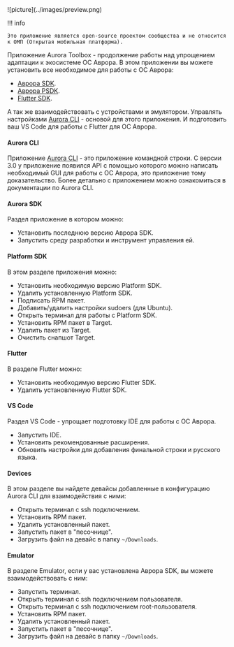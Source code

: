 <picture>
    ![picture](../images/preview.png)
</picture>

!!! info

    Это приложение является open-source проектом сообщества и не относится к ОМП (Открытая мобильная платформа).

Приложение Aurora Toolbox - продолжение работы над упрощением адаптации к экосистеме ОС Аврора.
В этом приложении вы можете установить все необходимое для работы с ОС Аврора:

- [Аврора SDK](https://developer.auroraos.ru/doc/sdk/app_development/setup).
- [Аврора PSDK](https://developer.auroraos.ru/doc/sdk/psdk/setup).
- [Flutter SDK](https://omprussia.gitlab.io/flutter/flutter/).

А так же взаимодействовать с устройствами и эмулятором.
Управлять настройками [Aurora CLI](https://keygenqt.github.io/aurora-cli/) - основой для этого приложения.
И подготовить ваш VS Code для работы с Flutter для ОС Аврора.

#### Aurora CLI

Приложение [Aurora CLI](https://keygenqt.github.io/aurora-cli/) - это приложение командной строки.
С версии 3.0 у приложение появился API с помощью которого можно написать необходимый GUI для работы с ОС Аврора, это приложение тому доказательство.
Более детально с приложением можно ознакомиться в документации по Aurora CLI.

#### Aurora SDK

Раздел приложение в котором можно:

- Установить последнюю версию Аврора SDK.
- Запустить среду разработки и инструмент управления ей.

#### Platform SDK

В этом разделе приложения можно:

- Установить необходимую версию Platform SDK.
- Удалить установленную Platform SDK.
- Подписать RPM пакет.
- Добавить/удалить настройки sudoers (для Ubuntu).
- Открыть терминал для работы с Platform SDK.
- Установить RPM пакет в Target.
- Удалить пакет из Target.
- Очистить снапшот Target.

#### Flutter

В разделе Flutter можно:

- Установить необходимую версию Flutter SDK.
- Удалить установленную Flutter SDK.

#### VS Code

Раздел VS Code - упрощает подготовку IDE для работы с ОС Аврора.

- Запустить IDE.
- Установить рекомендованные расширения.
- Обновить настройки для добавления финальной строки и русского языка.

#### Devices

В этом разделе вы найдете девайсы добавленные в конфигурацию Aurora CLI для взаимодействия с ними:

- Открыть терминал с ssh подключением.
- Установить RPM пакет.
- Удалить установленный пакет.
- Запустить пакет в "песочнице".
- Загрузить файл на девайс в папку `~/Downloads`.

#### Emulator

В разделе Emulator, если у вас установлена Аврора SDK, вы можете взаимодействовать с ним:

- Запустить терминал.
- Открыть терминал с ssh подключением пользователя.
- Открыть терминал с ssh подключением root-пользователя.
- Установить RPM пакет.
- Удалить установленный пакет.
- Запустить пакет в "песочнице".
- Загрузить файл на девайс в папку `~/Downloads`.
